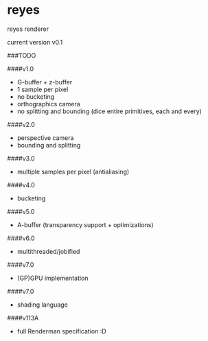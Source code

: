 # reyes
reyes renderer

current version v0.1

###TODO

####v1.0

- G-buffer + z-buffer
- 1 sample per pixel
- no bucketing
- orthographics camera
- no splitting and bounding (dice entire primitives, each and every)

####v2.0

- perspective camera
- bounding and splitting

####v3.0

- multiple samples per pixel (antialiasing)

####v4.0

- bucketing

####v5.0

- A-buffer (transparency support + optimizations)

####v6.0

- multithreaded/jobified

####v7.0

- (GP)GPU implementation

####v7.0

- shading language

####v113A

- full Renderman specification :D